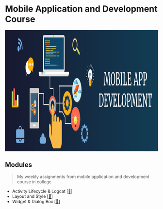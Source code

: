 # Mobile Application and Development Course
<img src="https://github.com/Bayunova28/Mobile_Application_and_Development/blob/main/Mobile-App-Development-Company-Jabalpur.png" width="1000" height="400">

## Modules
> My weekly assignments from mobile application and development course in college
- Activity Lifecycle & Logcat [[📂](https://github.com/Bayunova28/Mobile_Application_and_Development/tree/main/Activity%20Lifecycle%20%26%20Logcat)]
- Layout and Style [[📂](https://github.com/Bayunova28/Mobile_Application_and_Development/tree/main/Layout%20and%20Style)]
- Widget & Dialog Box [[📂](https://github.com/Bayunova28/Mobile_Application_and_Development/tree/main/Widget%20%26%20Dialog%20Box)]
